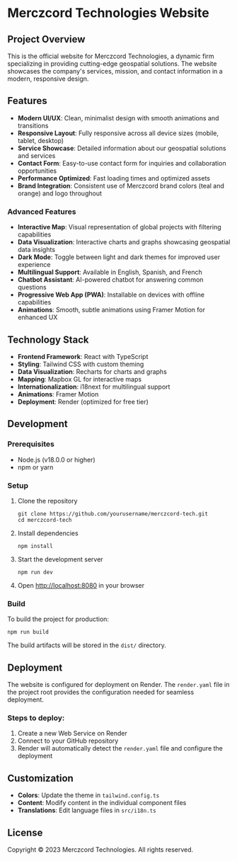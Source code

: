 # Merczcord Technologies Website

## Project Overview

This is the official website for Merczcord Technologies, a dynamic firm specializing in providing cutting-edge geospatial solutions. The website showcases the company's services, mission, and contact information in a modern, responsive design.

## Features

- **Modern UI/UX**: Clean, minimalist design with smooth animations and transitions
- **Responsive Layout**: Fully responsive across all device sizes (mobile, tablet, desktop)
- **Service Showcase**: Detailed information about our geospatial solutions and services
- **Contact Form**: Easy-to-use contact form for inquiries and collaboration opportunities
- **Performance Optimized**: Fast loading times and optimized assets
- **Brand Integration**: Consistent use of Merczcord brand colors (teal and orange) and logo throughout

### Advanced Features

- **Interactive Map**: Visual representation of global projects with filtering capabilities
- **Data Visualization**: Interactive charts and graphs showcasing geospatial data insights
- **Dark Mode**: Toggle between light and dark themes for improved user experience
- **Multilingual Support**: Available in English, Spanish, and French
- **Chatbot Assistant**: AI-powered chatbot for answering common questions
- **Progressive Web App (PWA)**: Installable on devices with offline capabilities
- **Animations**: Smooth, subtle animations using Framer Motion for enhanced UX

## Technology Stack

- **Frontend Framework**: React with TypeScript
- **Styling**: Tailwind CSS with custom theming
- **Data Visualization**: Recharts for charts and graphs
- **Mapping**: Mapbox GL for interactive maps
- **Internationalization**: i18next for multilingual support
- **Animations**: Framer Motion
- **Deployment**: Render (optimized for free tier)

## Development

### Prerequisites

- Node.js (v18.0.0 or higher)
- npm or yarn

### Setup

1. Clone the repository
   ```
   git clone https://github.com/yourusername/merczcord-tech.git
   cd merczcord-tech
   ```

2. Install dependencies
   ```
   npm install
   ```

3. Start the development server
   ```
   npm run dev
   ```

4. Open [http://localhost:8080](http://localhost:8080) in your browser

### Build

To build the project for production:

```
npm run build
```

The build artifacts will be stored in the `dist/` directory.

## Deployment

The website is configured for deployment on Render. The `render.yaml` file in the project root provides the configuration needed for seamless deployment.

### Steps to deploy:

1. Create a new Web Service on Render
2. Connect to your GitHub repository
3. Render will automatically detect the `render.yaml` file and configure the deployment

## Customization

- **Colors**: Update the theme in `tailwind.config.ts`
- **Content**: Modify content in the individual component files
- **Translations**: Edit language files in `src/i18n.ts`

## License

Copyright © 2023 Merczcord Technologies. All rights reserved.